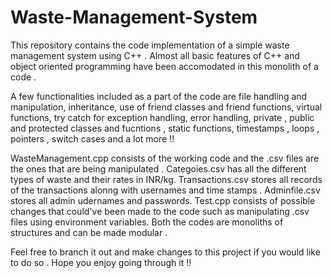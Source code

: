 # Waste-Management-System
This repository contains the code implementation of a simple waste management system using C++ . Almost all basic features of C++ and object oriented programming have been accomodated in this monolith of a code .

A few functionalities included as a part of the code are file handling and manipulation, inheritance, use of friend classes and friend functions, virtual functions, try catch for exception handling, error handling, private , public and protected classes and fucntions , static functions, timestamps , loops , pointers , switch cases and a lot more !! 

WasteManagement.cpp consists of the working code and the .csv files are the ones that are being manipulated . Categoies.csv has all the different types of waste and their rates in INR/kg. Transactions.csv stores all records of the transactions alonng with usernames and time stamps . Adminfile.csv stores all admin udernames and passwords. Test.cpp consists of possible changes that could've been made to the code such as manipulating .csv files using environment variables. Both the codes are monoliths of structures and can be made modular .

Feel free to branch it out and make changes to this project if you would like to do so . Hope you enjoy going through it !!
